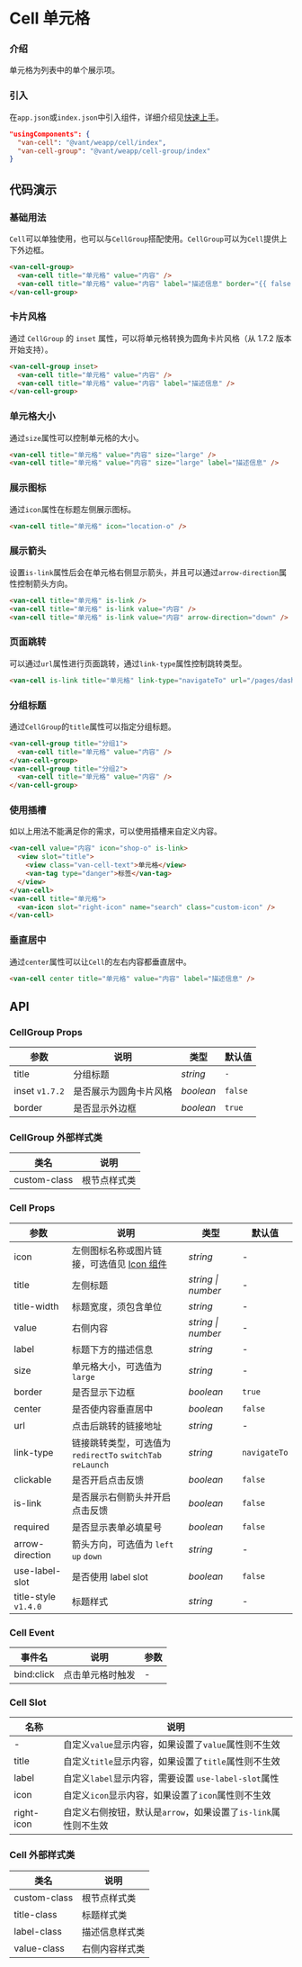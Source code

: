 # Cell 单元格

### 介绍

单元格为列表中的单个展示项。

### 引入

在`app.json`或`index.json`中引入组件，详细介绍见[快速上手](#/quickstart#yin-ru-zu-jian)。

```json
"usingComponents": {
  "van-cell": "@vant/weapp/cell/index",
  "van-cell-group": "@vant/weapp/cell-group/index"
}
```

## 代码演示

### 基础用法

`Cell`可以单独使用，也可以与`CellGroup`搭配使用。`CellGroup`可以为`Cell`提供上下外边框。

```html
<van-cell-group>
  <van-cell title="单元格" value="内容" />
  <van-cell title="单元格" value="内容" label="描述信息" border="{{ false }}" />
</van-cell-group>
```

### 卡片风格

通过 `CellGroup` 的 `inset` 属性，可以将单元格转换为圆角卡片风格（从 1.7.2 版本开始支持）。

```html
<van-cell-group inset>
  <van-cell title="单元格" value="内容" />
  <van-cell title="单元格" value="内容" label="描述信息" />
</van-cell-group>
```

### 单元格大小

通过`size`属性可以控制单元格的大小。

```html
<van-cell title="单元格" value="内容" size="large" />
<van-cell title="单元格" value="内容" size="large" label="描述信息" />
```

### 展示图标

通过`icon`属性在标题左侧展示图标。

```html
<van-cell title="单元格" icon="location-o" />
```

### 展示箭头

设置`is-link`属性后会在单元格右侧显示箭头，并且可以通过`arrow-direction`属性控制箭头方向。

```html
<van-cell title="单元格" is-link />
<van-cell title="单元格" is-link value="内容" />
<van-cell title="单元格" is-link value="内容" arrow-direction="down" />
```

### 页面跳转

可以通过`url`属性进行页面跳转，通过`link-type`属性控制跳转类型。

```html
<van-cell is-link title="单元格" link-type="navigateTo" url="/pages/dashboard/index" />
```

### 分组标题

通过`CellGroup`的`title`属性可以指定分组标题。

```html
<van-cell-group title="分组1">
  <van-cell title="单元格" value="内容" />
</van-cell-group>
<van-cell-group title="分组2">
  <van-cell title="单元格" value="内容" />
</van-cell-group>
```

### 使用插槽

如以上用法不能满足你的需求，可以使用插槽来自定义内容。

```html
<van-cell value="内容" icon="shop-o" is-link>
  <view slot="title">
    <view class="van-cell-text">单元格</view>
    <van-tag type="danger">标签</van-tag>
  </view>
</van-cell>
<van-cell title="单元格">
  <van-icon slot="right-icon" name="search" class="custom-icon" />
</van-cell>
```

### 垂直居中

通过`center`属性可以让`Cell`的左右内容都垂直居中。

```html
<van-cell center title="单元格" value="内容" label="描述信息" />
```

## API

### CellGroup Props

| 参数           | 说明                   | 类型      | 默认值  |
| -------------- | ---------------------- | --------- | ------- |
| title          | 分组标题               | _string_  | `-`     |
| inset `v1.7.2` | 是否展示为圆角卡片风格 | _boolean_ | `false` |
| border         | 是否显示外边框         | _boolean_ | `true`  |

### CellGroup 外部样式类

| 类名         | 说明         |
| ------------ | ------------ |
| custom-class | 根节点样式类 |

### Cell Props

| 参数                 | 说明                                                       | 类型               | 默认值       |
| -------------------- | ---------------------------------------------------------- | ------------------ | ------------ |
| icon                 | 左侧图标名称或图片链接，可选值见 [Icon 组件](#/icon)       | _string_           | -            |
| title                | 左侧标题                                                   | _string \| number_ | -            |
| title-width          | 标题宽度，须包含单位                                       | _string_           | -            |
| value                | 右侧内容                                                   | _string \| number_ | -            |
| label                | 标题下方的描述信息                                         | _string_           | -            |
| size                 | 单元格大小，可选值为 `large`                               | _string_           | -            |
| border               | 是否显示下边框                                             | _boolean_          | `true`       |
| center               | 是否使内容垂直居中                                         | _boolean_          | `false`      |
| url                  | 点击后跳转的链接地址                                       | _string_           | -            |
| link-type            | 链接跳转类型，可选值为 `redirectTo` `switchTab` `reLaunch` | _string_           | `navigateTo` |
| clickable            | 是否开启点击反馈                                           | _boolean_          | `false`      |
| is-link              | 是否展示右侧箭头并开启点击反馈                             | _boolean_          | `false`      |
| required             | 是否显示表单必填星号                                       | _boolean_          | `false`      |
| arrow-direction      | 箭头方向，可选值为 `left` `up` `down`                      | _string_           | -            |
| use-label-slot       | 是否使用 label slot                                        | _boolean_          | `false`      |
| title-style `v1.4.0` | 标题样式                                                   | _string_           | -            |

### Cell Event

| 事件名     | 说明             | 参数 |
| ---------- | ---------------- | ---- |
| bind:click | 点击单元格时触发 | -    |

### Cell Slot

| 名称       | 说明                                                           |
| ---------- | -------------------------------------------------------------- |
| -          | 自定义`value`显示内容，如果设置了`value`属性则不生效           |
| title      | 自定义`title`显示内容，如果设置了`title`属性则不生效           |
| label      | 自定义`label`显示内容，需要设置 `use-label-slot`属性           |
| icon       | 自定义`icon`显示内容，如果设置了`icon`属性则不生效             |
| right-icon | 自定义右侧按钮，默认是`arrow`，如果设置了`is-link`属性则不生效 |

### Cell 外部样式类

| 类名         | 说明           |
| ------------ | -------------- |
| custom-class | 根节点样式类   |
| title-class  | 标题样式类     |
| label-class  | 描述信息样式类 |
| value-class  | 右侧内容样式类 |
